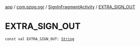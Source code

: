 [app](../../index.md) / [com.pzpg.ogr](../index.md) / [SignInFragmentActivity](index.md) / [EXTRA_SIGN_OUT](./-e-x-t-r-a_-s-i-g-n_-o-u-t.md)

# EXTRA_SIGN_OUT

`const val EXTRA_SIGN_OUT: `[`String`](https://kotlinlang.org/api/latest/jvm/stdlib/kotlin/-string/index.html)
